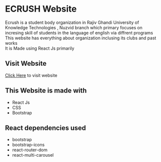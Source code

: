 # ECRUSH Website
Ecrush is a student body organization in Rajiv Ghandi University of Knowledge Technologies , Nuzvid branch which primary focuses on incresing skill of students in the language of english via diffrent programs <br />
This website has everything about organization inclusing its clubs and past works <br />
It is Made using React Js primarily

## Visit Website
<a href="https://ecrush-y.netlify.app">Click Here</a> to visit website

## This Website is made with
<ul>
  <li>React Js</li>
  <li>CSS</li>
  <li>Bootstrap</li>
</ul>

## React dependencies used
<ul>
  <li>bootstrap</li>
  <li>bootstrap-icons</li>
  <li>react-router-dom</li>
  <li>react-multi-carousel</li>
</ul>
